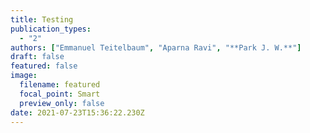 ```yaml
---
title: Testing
publication_types:
  - "2"
authors: ["Emmanuel Teitelbaum", "Aparna Ravi", "**Park J. W.**"]
draft: false
featured: false
image:
  filename: featured
  focal_point: Smart
  preview_only: false
date: 2021-07-23T15:36:22.230Z
---
```


